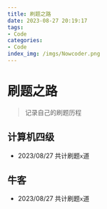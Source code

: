 ```yaml
---
title: 刷题之路
date: 2023-08-27 20:19:17
tags:
- Code
categories: 
- Code
index_img: /imgs/Nowcoder.png
---
```




# 刷题之路

> 记录自己的刷题历程

## 计算机四级

- 2023/08/27 共计刷题`x`道

## 牛客

- 2023/08/27 共计刷题`x`道



